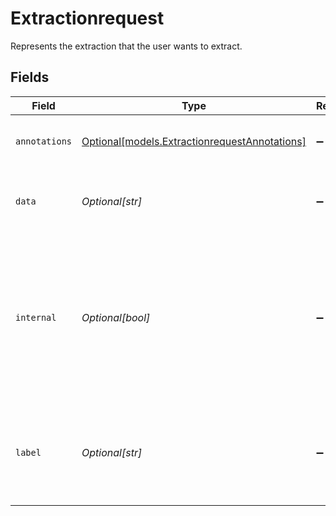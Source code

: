 # Extractionrequest

Represents the extraction that the user wants to extract.


## Fields

| Field                                                                                                                                                    | Type                                                                                                                                                     | Required                                                                                                                                                 | Description                                                                                                                                              |
| -------------------------------------------------------------------------------------------------------------------------------------------------------- | -------------------------------------------------------------------------------------------------------------------------------------------------------- | -------------------------------------------------------------------------------------------------------------------------------------------------------- | -------------------------------------------------------------------------------------------------------------------------------------------------------- |
| `annotations`                                                                                                                                            | [Optional[models.ExtractionrequestAnnotations]](../models/extractionrequestannotations.md)                                                               | :heavy_minus_sign:                                                                                                                                       | Annotations attached to the extraction.                                                                                                                  |
| `data`                                                                                                                                                   | *Optional[str]*                                                                                                                                          | :heavy_minus_sign:                                                                                                                                       | The binary data to request extraction for.                                                                                                               |
| `internal`                                                                                                                                               | *Optional[bool]*                                                                                                                                         | :heavy_minus_sign:                                                                                                                                       | If true, this extraction is for internal use only. This can be used by agentic<br/>systems to mark an extraction as internal only as opposed to user facing. |
| `label`                                                                                                                                                  | *Optional[str]*                                                                                                                                          | :heavy_minus_sign:                                                                                                                                       | A means of distinguishing what was extracted, such as prompt, input file or<br/>code.                                                                    |
